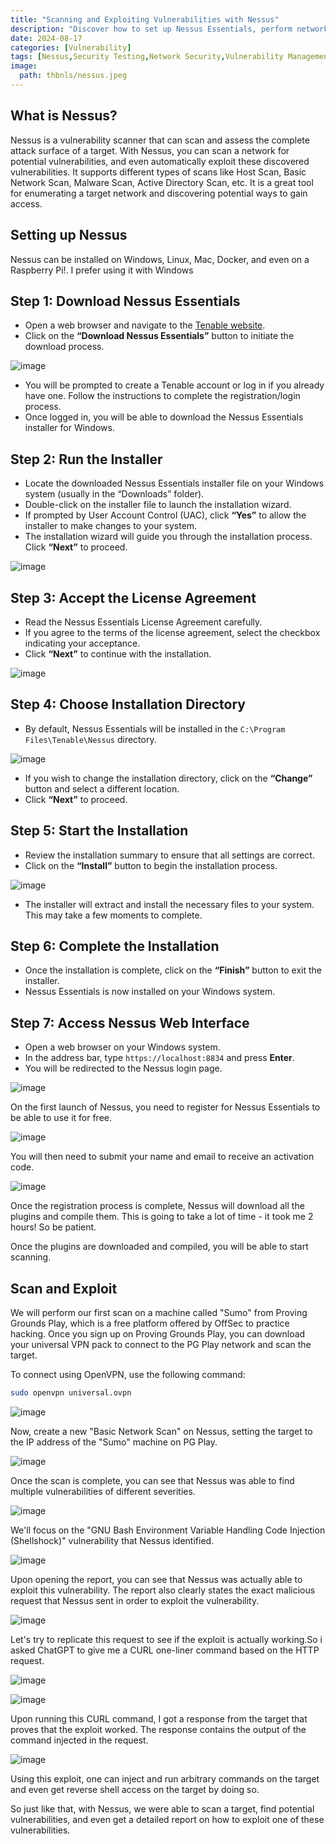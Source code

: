 ```yaml
---
title: "Scanning and Exploiting Vulnerabilities with Nessus"
description: "Discover how to set up Nessus Essentials, perform network scans, and exploit vulnerabilities with this step-by-step guide. Perfect for cybersecurity enthusiasts and professionals, this blog walks you through securing your network using Nessus on Proving Grounds Play."
date: 2024-08-17
categories: [Vulnerability]
tags: [Nessus,Security Testing,Network Security,Vulnerability Management]
image:
  path: thbnls/nessus.jpeg
---
```


## What is Nessus?

Nessus is a vulnerability scanner that can scan and assess the complete attack surface of a target. With Nessus, you can scan a network for potential vulnerabilities, and even automatically exploit these discovered vulnerabilities. It supports different types of scans like Host Scan, Basic Network Scan, Malware Scan, Active Directory Scan, etc. It is a great tool for enumerating a target network and discovering potential ways to gain access.

## Setting up Nessus

Nessus can be installed on Windows, Linux, Mac, Docker, and even on a Raspberry Pi!. I prefer using it with Windows

## Step 1: Download Nessus Essentials

- Open a web browser and navigate to the [Tenable website](https://www.tenable.com/products/nessus/nessus-essentials).
- Click on the **“Download Nessus Essentials”** button to initiate the download process.

![image](https://github.com/user-attachments/assets/8f863ab8-bbd4-40eb-b6a2-b1c893feb108)


- You will be prompted to create a Tenable account or log in if you already have one. Follow the instructions to complete the registration/login process.
- Once logged in, you will be able to download the Nessus Essentials installer for Windows.

## Step 2: Run the Installer

- Locate the downloaded Nessus Essentials installer file on your Windows system (usually in the “Downloads” folder).
- Double-click on the installer file to launch the installation wizard.
- If prompted by User Account Control (UAC), click **“Yes”** to allow the installer to make changes to your system.
- The installation wizard will guide you through the installation process. Click **“Next”** to proceed.

![image](https://github.com/user-attachments/assets/576305f2-cd9e-4c6b-9b18-d35f97880ae9)


## Step 3: Accept the License Agreement

- Read the Nessus Essentials License Agreement carefully.
- If you agree to the terms of the license agreement, select the checkbox indicating your acceptance.
- Click **“Next”** to continue with the installation.

![image](https://github.com/user-attachments/assets/93b976fb-3692-4cf7-b491-4a42fcea1ab5)


## Step 4: Choose Installation Directory

- By default, Nessus Essentials will be installed in the `C:\Program Files\Tenable\Nessus` directory.

![image](https://github.com/user-attachments/assets/4a350a45-a32e-4fcb-97b6-3a673b62a840)


- If you wish to change the installation directory, click on the **“Change”** button and select a different location.
- Click **“Next”** to proceed.

## Step 5: Start the Installation

- Review the installation summary to ensure that all settings are correct.
- Click on the **“Install”** button to begin the installation process.

![image](https://github.com/user-attachments/assets/a1d0d415-b2ef-4cad-a546-ed9f27bb6a27)


- The installer will extract and install the necessary files to your system. This may take a few moments to complete.

## Step 6: Complete the Installation

- Once the installation is complete, click on the **“Finish”** button to exit the installer.
- Nessus Essentials is now installed on your Windows system.

## Step 7: Access Nessus Web Interface

- Open a web browser on your Windows system.
- In the address bar, type `https://localhost:8834` and press **Enter**.
- You will be redirected to the Nessus login page.

![image](https://github.com/user-attachments/assets/4d001943-e173-43b3-8046-9f29616d22ab)


On the first launch of Nessus, you need to register for Nessus Essentials to be able to use it for free.

![image](https://github.com/user-attachments/assets/9bbce24c-95c1-441e-8b6a-4a2de19314ef)


You will then need to submit your name and email to receive an activation code.

![image](https://github.com/user-attachments/assets/143e8e34-7f3b-4cab-b99e-9e5bd1857b1d)


Once the registration process is complete, Nessus will download all the plugins and compile them. This is going to take a lot of time - it took me 2 hours! So be patient.

Once the plugins are downloaded and compiled, you will be able to start scanning.

## Scan and Exploit

We will perform our first scan on a machine called "Sumo" from Proving Grounds Play, which is a free platform offered by OffSec to practice hacking. Once you sign up on Proving Grounds Play, you can download your universal VPN pack to connect to the PG Play network and scan the target.

To connect using OpenVPN, use the following command:

```bash
sudo openvpn universal.ovpn
```

![image](https://github.com/user-attachments/assets/8c0bd827-efb0-4c58-9344-5f925339e968)

Now, create a new "Basic Network Scan" on Nessus, setting the target to the IP address of the "Sumo" machine on PG Play.

![image](https://github.com/user-attachments/assets/34a1d5fc-98d6-4493-b5bf-de353e0315d5)


Once the scan is complete, you can see that Nessus was able to find multiple vulnerabilities of different severities.

![image](https://github.com/user-attachments/assets/c2218d60-12b0-4714-8b3b-52e6295e1910)

We'll focus on the "GNU Bash Environment Variable Handling Code Injection (Shellshock)" vulnerability that Nessus identified.

![image](https://github.com/user-attachments/assets/6d2f0c5a-9002-49e1-90d4-9cc9c6ca1b1e)

Upon opening the report, you can see that Nessus was actually able to exploit this vulnerability. The report also clearly states the exact malicious request that Nessus sent in order to exploit the vulnerability.

![image](https://github.com/user-attachments/assets/0d167ad7-9419-4fb3-a7a5-64babd03c44e)

Let's try to replicate this request to see if the exploit is actually working.So i asked ChatGPT to give me a CURL one-liner command based on the HTTP request.

![image](https://github.com/user-attachments/assets/4726a989-4f60-4b8e-af72-c7d36056d3d2)

![image](https://github.com/user-attachments/assets/6f0c5b70-c9bf-499b-a98e-0cdf210e5dab)

Upon running this CURL command, I got a response from the target that proves that the exploit worked. The response contains the output of the command injected in the request.

![image](https://github.com/user-attachments/assets/67673a13-0dd4-4822-a3f0-3403157babb8)

Using this exploit, one can inject and run arbitrary commands on the target and even get reverse shell access on the target by doing so.

So just like that, with Nessus, we were able to scan a target, find potential vulnerabilities, and even get a detailed report on how to exploit one of these vulnerabilities.
